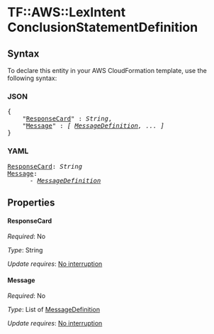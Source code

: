 # TF::AWS::LexIntent ConclusionStatementDefinition

## Syntax

To declare this entity in your AWS CloudFormation template, use the following syntax:

### JSON

<pre>
{
    "<a href="#responsecard" title="ResponseCard">ResponseCard</a>" : <i>String</i>,
    "<a href="#message" title="Message">Message</a>" : <i>[ <a href="messagedefinition.md">MessageDefinition</a>, ... ]</i>
}
</pre>

### YAML

<pre>
<a href="#responsecard" title="ResponseCard">ResponseCard</a>: <i>String</i>
<a href="#message" title="Message">Message</a>: <i>
      - <a href="messagedefinition.md">MessageDefinition</a></i>
</pre>

## Properties

#### ResponseCard

_Required_: No

_Type_: String

_Update requires_: [No interruption](https://docs.aws.amazon.com/AWSCloudFormation/latest/UserGuide/using-cfn-updating-stacks-update-behaviors.html#update-no-interrupt)

#### Message

_Required_: No

_Type_: List of <a href="messagedefinition.md">MessageDefinition</a>

_Update requires_: [No interruption](https://docs.aws.amazon.com/AWSCloudFormation/latest/UserGuide/using-cfn-updating-stacks-update-behaviors.html#update-no-interrupt)

